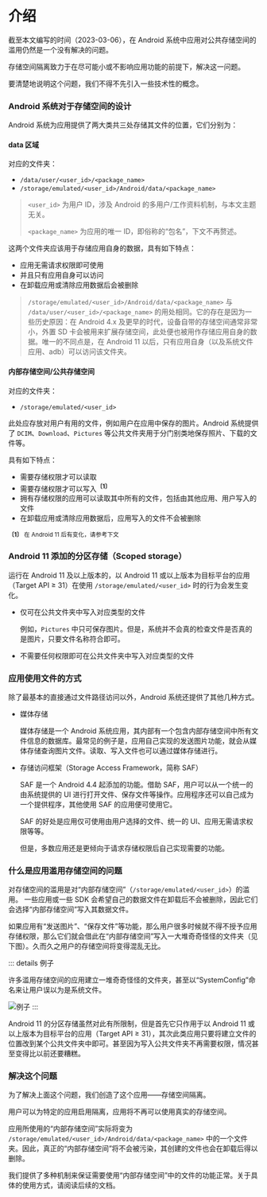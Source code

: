 # 介绍

截至本文编写的时间（2023-03-06），在 Android 系统中应用对公共存储空间的滥用仍然是一个没有解决的问题。

存储空间隔离致力于在尽可能小或不影响应用功能的前提下，解决这一问题。

要清楚地说明这个问题，我们不得不先引入一些技术性的概念。

### Android 系统对于存储空间的设计

Android 系统为应用提供了两大类共三处存储其文件的位置，它们分别为：

#### data 区域

对应的文件夹：

- `/data/user/<user_id>/<package_name>`
- `/storage/emulated/<user_id>/Android/data/<package_name>`

> `<user_id>` 为用户 ID，涉及 Android 的多用户/工作资料机制，与本文主题无关。
>
> `<package_name>` 为应用的唯一 ID，即俗称的“包名”，下文不再赘述。

这两个文件夹应该用于存储应用自身的数据，具有如下特点：

- 应用无需请求权限即可使用
- 并且只有应用自身可以访问
- 在卸载应用或清除应用数据后会被删除

> `/storage/emulated/<user_id>/Android/data/<package_name>` 与 `/data/user/<user_id>/<package_name>` 的用处相同。它的存在是因为一些历史原因：在 Android 4.x 及更早的时代，设备自带的存储空间通常非常小，外置 SD 卡会被用来扩展存储空间，此处便也被用作存储应用自身的数据。唯一的不同点是，在 Android 11 以后，只有应用自身（以及系统文件应用、adb）可以访问该文件夹。

#### 内部存储空间/公共存储空间
  
对应的文件夹：

- `/storage/emulated/<user_id>`

此处应存放对用户有用的文件，例如用户在应用中保存的图片。Android 系统提供了 `DCIM`、`Download`、`Pictures` 等公共文件夹用于分门别类地保存照片、下载的文件等。

具有如下特点：

- 需要存储权限才可以读取
- 需要存储权限才可以写入<sup>**〔1〕**</sup>
- 拥有存储权限的应用可以读取其中所有的文件，包括由其他应用、用户写入的文件
- 在卸载应用或清除应用数据后，应用写入的文件不会被删除

<sub>**〔1〕** 在 Android 11 后有变化，请参考下文</sub>

### Android 11 添加的分区存储（Scoped storage）

运行在 Android 11 及以上版本的，以 Android 11 或以上版本为目标平台的应用（Target API ≥ 31）在使用 `/storage/emulated/<user_id>` 时的行为会发生变化。

- 仅可在公共文件夹中写入对应类型的文件

  例如，`Pictures` 中只可保存图片。但是，系统并不会真的检查文件是否真的是图片，只要文件名称符合即可。

- 不需要任何权限即可在公共文件夹中写入对应类型的文件

### 应用使用文件的方式

除了最基本的直接通过文件路径访问以外，Android 系统还提供了其他几种方式。

* 媒体存储

  媒体存储是一个 Android 系统应用，其内部有一个包含内部存储空间中所有文件信息的数据库。最常见的例子是，应用自己实现的发送图片功能，就会从媒体存储查询图片文件。读取、写入文件也可以通过媒体存储进行。

* 存储访问框架（Storage Access Framework，简称 SAF）

  SAF 是一个 Android 4.4 起添加的功能。借助 SAF，用户可以从一个统一的由系统提供的 UI 进行打开文件、保存文件等操作。应用程序还可以自己成为一个提供程序，其他使用 SAF 的应用便可使用它。

  SAF 的好处是应用仅可使用由用户选择的文件、统一的 UI、应用无需请求权限等等。
  
  但是，多数应用还是更倾向于请求存储权限后自己实现需要的功能。

### 什么是应用滥用存储空间的问题

对存储空间的滥用是对“内部存储空间”（`/storage/emulated/<user_id>`）的滥用。
一些应用或一些 SDK 会希望自己的数据文件在卸载后不会被删除，因此它们会选择“内部存储空间”写入其数据文件。

如果应用有“发送图片”、“保存文件”等功能，那么用户很多时候就不得不授予应用存储权限，那么它们就会借此在“内部存储空间”写入一大堆奇奇怪怪的文件夹（见下图）。久而久之用户的存储空间将变得混乱无比。

::: details 例子

许多滥用存储空间的应用建立一堆奇奇怪怪的文件夹，甚至以“SystemConfig”命名来让用户误以为是系统文件。

<img :src="$withBase('/images/chaos_storage.png')" alt="例子">
:::

Android 11 的分区存储虽然对此有所限制，但是首先它只作用于以 Android 11 或以上版本为目标平台的应用（Target API ≥ 31），其次此类应用只要将建立文件的位置改到某个公共文件夹中即可。甚至因为写入公共文件夹不再需要权限，情况甚至变得比以前还要糟糕。

### 解决这个问题

为了解决上面这个问题，我们创造了这个应用——存储空间隔离。

用户可以为特定的应用启用隔离，应用将不再可以使用真实的存储空间。

应用所使用的“内部存储空间”实际将变为 `/storage/emulated/<user_id>/Android/data/<package_name>` 中的一个文件夹。因此，真正的“内部存储空间”将不会被污染，其创建的文件也会在卸载后得以删除。

我们提供了多种机制来保证需要使用“内部存储空间”中的文件的功能正常。关于具体的使用方式，请阅读后续的文档。